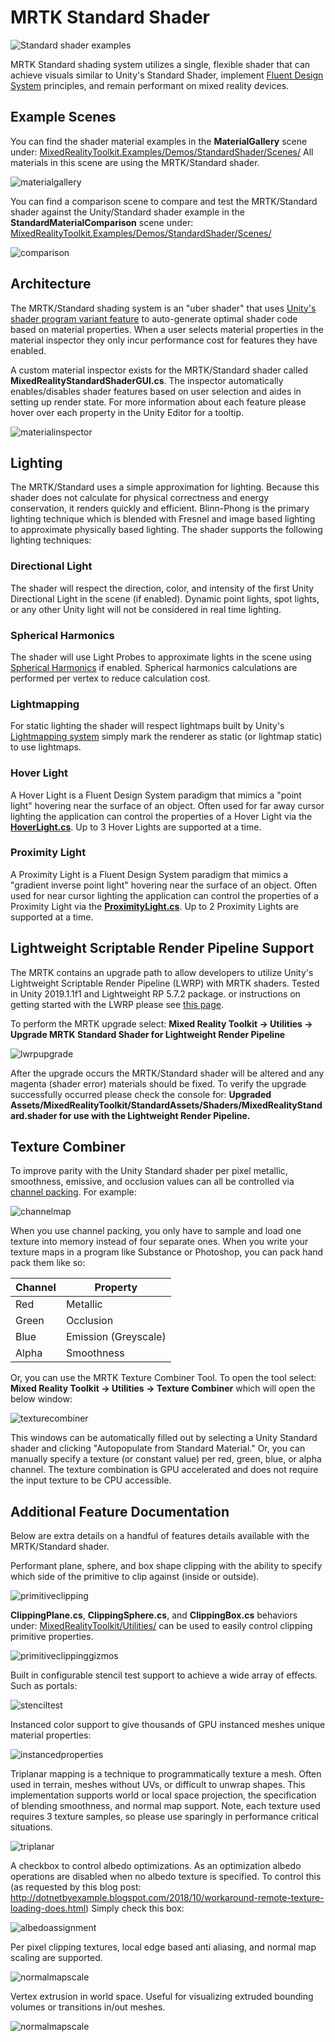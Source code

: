 # MRTK Standard Shader

![Standard shader examples](../Documentation/Images/MRTKStandardShader/MRTK_StandardShader.jpg)

MRTK Standard shading system utilizes a single, flexible shader that can achieve visuals similar to Unity's Standard Shader, implement [Fluent Design System](https://www.microsoft.com/design/fluent/) principles, and remain performant on mixed reality devices.

## Example Scenes

You can find the shader material examples in the **MaterialGallery** scene under:
[MixedRealityToolkit.Examples/Demos/StandardShader/Scenes/](https://github.com/microsoft/MixedRealityToolkit-Unity/tree/mrtk_release/Assets/MixedRealityToolkit.Examples/Demos/StandardShader/Scenes) All materials in this scene are using the MRTK/Standard shader.

![materialgallery](../Documentation/Images/MRTKStandardShader/MRTK_MaterialGallery.jpg)

You can find a comparison scene to compare and test the MRTK/Standard shader against the Unity/Standard shader example in the **StandardMaterialComparison** scene under: [MixedRealityToolkit.Examples/Demos/StandardShader/Scenes/](https://github.com/microsoft/MixedRealityToolkit-Unity/tree/mrtk_release/Assets/MixedRealityToolkit.Examples/Demos/StandardShader/Scenes)

![comparison](../Documentation/Images/MRTKStandardShader/MRTK_StandardMaterialComparison.gif)

## Architecture

The MRTK/Standard shading system is an "uber shader" that uses [Unity's shader program variant feature](https://docs.unity3d.com/Manual/SL-MultipleProgramVariants.html) to auto-generate optimal shader code based on material properties. When a user selects material properties in the material inspector they only incur performance cost for features they have enabled.

A custom material inspector exists for the MRTK/Standard shader called **MixedRealityStandardShaderGUI.cs**. The inspector automatically enables/disables shader features based on user selection and aides in setting up render state. For more information about each feature please hover over each property in the Unity Editor for a tooltip.

![materialinspector](../Documentation/Images/MRTKStandardShader/MRTK_MaterialInspector.jpg)

## Lighting

The MRTK/Standard uses a simple approximation for lighting. Because this shader does not calculate for physical correctness and energy conservation, it renders quickly and efficient. Blinn-Phong is the primary lighting technique which is blended with Fresnel and image based lighting to approximate physically based lighting. The shader supports the following lighting techniques:

### Directional Light

The shader will respect the direction, color, and intensity of the first Unity Directional Light in the scene (if enabled). Dynamic point lights, spot lights, or any other Unity light will not be considered in real time lighting.

### Spherical Harmonics

The shader will use Light Probes to approximate lights in the scene using [Spherical Harmonics](https://docs.unity3d.com/Manual/LightProbes-TechnicalInformation.html) if enabled. Spherical harmonics calculations are performed per vertex to reduce calculation cost.

### Lightmapping

For static lighting the shader will respect lightmaps built by Unity's [Lightmapping system](https://docs.unity3d.com/Manual/Lightmapping.html) simply mark the renderer as static (or lightmap static) to use lightmaps.

### Hover Light

A Hover Light is a Fluent Design System paradigm that mimics a "point light" hovering near the surface of an object. Often used for far away cursor lighting the application can control the properties of a Hover Light via the [**HoverLight.cs**](xref:Microsoft.MixedReality.Toolkit.Utilities.HoverLight). Up to 3 Hover Lights are supported at a time.

### Proximity Light

A Proximity Light is a Fluent Design System paradigm that mimics a "gradient inverse point light" hovering near the surface of an object. Often used for near cursor lighting the application can control the properties of a Proximity Light via the [**ProximityLight.cs**](xref:Microsoft.MixedReality.Toolkit.Utilities.ProximityLight). Up to 2 Proximity Lights are supported at a time.

## Lightweight Scriptable Render Pipeline Support

The MRTK contains an upgrade path to allow developers to utilize Unity's Lightweight Scriptable Render Pipeline (LWRP) with MRTK shaders. Tested in Unity 2019.1.1f1 and Lightweight RP 5.7.2 package. or instructions on getting started with the LWRP please see [this page](https://docs.unity3d.com/Packages/com.unity.render-pipelines.lightweight@5.10/manual/getting-started-with-lwrp.html).

To perform the MRTK upgrade select: **Mixed Reality Toolkit -> Utilities -> Upgrade MRTK Standard Shader for Lightweight Render Pipeline**

![lwrpupgrade](../Documentation/Images/MRTKStandardShader/MRTK_LWRPUpgrade.jpg)

After the upgrade occurs the MRTK/Standard shader will be altered and any magenta (shader error) materials should be fixed. To verify the upgrade successfully occurred please check the console for: **Upgraded Assets/MixedRealityToolkit/StandardAssets/Shaders/MixedRealityStandard.shader for use with the Lightweight Render Pipeline.**

## Texture Combiner

To improve parity with the Unity Standard shader per pixel metallic, smoothness, emissive, and occlusion values can all be controlled via [channel packing](http://wiki.polycount.com/wiki/ChannelPacking). For example:

![channelmap](../Documentation/Images/MRTKStandardShader/MRTK_ChannelMap.gif)

When you use channel packing, you only have to sample and load one texture into memory instead of four separate ones. When you write your texture maps in a program like Substance or Photoshop, you can pack hand pack them like so:

| Channel | Property             |
|---------|----------------------|
| Red     | Metallic             |
| Green   | Occlusion            |
| Blue    | Emission (Greyscale) |
| Alpha   | Smoothness           |

Or, you can use the MRTK Texture Combiner Tool. To open the tool select: **Mixed Reality Toolkit -> Utilities -> Texture Combiner** which will open the below window:

![texturecombiner](../Documentation/Images/MRTKStandardShader/MRTK_TextureCombiner.jpg)

This windows can be automatically filled out by selecting a Unity Standard shader and clicking "Autopopulate from Standard Material." Or, you can manually specify a texture (or constant value) per red, green, blue, or alpha channel. The texture combination is GPU accelerated and does not require the input texture to be CPU accessible.

## Additional Feature Documentation
Below are extra details on a handful of features details available with the MRTK/Standard shader.

Performant plane, sphere, and box shape clipping with the ability to specify which side of the primitive to clip against (inside or outside).

![primitiveclipping](../Documentation/Images/MRTKStandardShader/MRTK_PrimitiveClipping.gif)

**ClippingPlane.cs**, **ClippingSphere.cs**, and **ClippingBox.cs** behaviors under: [MixedRealityToolkit/Utilities/](MixedRealityToolkit/Utilities/) can be used to easily control clipping primitive properties.

![primitiveclippinggizmos](../Documentation/Images/MRTKStandardShader/MRTK_PrimitiveClippingGizmos.gif)

Built in configurable stencil test support to achieve a wide array of effects. Such as portals:

![stenciltest](../Documentation/Images/MRTKStandardShader/MRTK_StencilTest.gif)

Instanced color support to give thousands of GPU instanced meshes unique material properties:

![instancedproperties](../Documentation/Images/MRTKStandardShader/MRTK_InstancedProperties.gif)

Triplanar mapping is a technique to programmatically texture a mesh. Often used in terrain, meshes without UVs, or difficult to unwrap shapes. This implementation supports world or local space projection, the specification of blending smoothness, and normal map support. Note, each texture used requires 3 texture samples, so please use sparingly in performance critical situations.

![triplanar](../Documentation/Images/MRTKStandardShader/MRTK_TriplanarMapping.gif)

A checkbox to control albedo optimizations. As an optimization albedo operations are disabled when no albedo texture is specified. To control this (as requested by this blog post: http://dotnetbyexample.blogspot.com/2018/10/workaround-remote-texture-loading-does.html) Simply check this box:

![albedoassignment](../Documentation/Images/MRTKStandardShader/MRTK_AlbedoAssignment.jpg)

Per pixel clipping textures, local edge based anti aliasing, and normal map scaling are supported.

![normalmapscale](../Documentation/Images/MRTKStandardShader/MRTK_NormalMapScale.gif)

Vertex extrusion in world space. Useful for visualizing extruded bounding volumes or transitions in/out meshes.

![normalmapscale](../Documentation/Images/MRTKStandardShader/MRTK_VertexExtrusion.gif)
